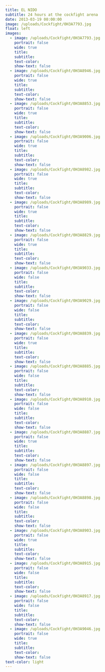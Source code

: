 ```yaml
---
title: EL NIDO
subtitle: 24 hours at the cockfight arena
date: 2013-03-19 00:00:00
image: /uploads/Cockfight/0H3A7793.jpg
float: left
images:
  - image: /uploads/Cockfight/0H3A7793.jpg
    portrait: false
    wide: true
    title:
    subtitle:
    text-color:
    show-text: false
  - image: /uploads/Cockfight/0H3A8946.jpg
    portrait: false
    wide: true
    title:
    subtitle:
    text-color:
    show-text: false
  - image: /uploads/Cockfight/0H3A8853.jpg
    portrait: false
    wide: true
    title:
    subtitle:
    text-color:
    show-text: false
  - image: /uploads/Cockfight/0H3A9006.jpg
    portrait: false
    wide: true
    title:
    subtitle:
    text-color:
    show-text: false
  - image: /uploads/Cockfight/0H3A8982.jpg
    portrait: false
    wide: true
    title:
    subtitle:
    text-color:
    show-text: false
  - image: /uploads/Cockfight/0H3A8989.jpg
    portrait: false
    wide: true
    title:
    subtitle:
    text-color:
    show-text: false
  - image: /uploads/Cockfight/0H3A8829.jpg
    portrait: false
    wide: true
    title:
    subtitle:
    text-color:
    show-text: false
  - image: /uploads/Cockfight/0H3A9033.jpg
    portrait: false
    wide: false
    title:
    subtitle:
    text-color:
    show-text: false
  - image: /uploads/Cockfight/0H3A9029.jpg
    portrait: false
    wide: false
    title:
    subtitle:
    text-color:
    show-text: false
  - image: /uploads/Cockfight/0H3A8839.jpg
    portrait: false
    wide: true
    title:
    subtitle:
    text-color:
    show-text: false
  - image: /uploads/Cockfight/0H3A8885.jpg
    portrait: false
    wide: false
    title:
    subtitle:
    text-color:
    show-text: false
  - image: /uploads/Cockfight/0H3A8910.jpg
    portrait: false
    wide: false
    title:
    subtitle:
    text-color:
    show-text: false
  - image: /uploads/Cockfight/0H3A8887.jpg
    portrait: false
    wide: true
    title:
    subtitle:
    text-color:
    show-text: false
  - image: /uploads/Cockfight/0H3A8897.jpg
    portrait: false
    wide: false
    title:
    subtitle:
    text-color:
    show-text: false
  - image: /uploads/Cockfight/0H3A8898.jpg
    portrait: false
    wide: false
    title:
    subtitle:
    text-color:
    show-text: false
  - image: /uploads/Cockfight/0H3A8903.jpg
    portrait: false
    wide: true
    title:
    subtitle:
    text-color:
    show-text: false
  - image: /uploads/Cockfight/0H3A8915.jpg
    portrait: false
    wide: false
    title:
    subtitle:
    text-color:
    show-text: false
  - image: /uploads/Cockfight/0H3A8917.jpg
    portrait: false
    wide: false
    title:
    subtitle:
    text-color:
    show-text: false
  - image: /uploads/Cockfight/0H3A9046.jpg
    portrait: false
    wide: true
    title:
    subtitle:
    text-color:
    show-text: false
text-color: light
---
```



